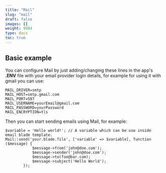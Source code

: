 ```yaml
---
title: "Mail"
slug: "mail"
draft: false
images: []
weight: 9984
type: docs
toc: true
---
```


## Basic example
You can configure Mail by just adding/changing these lines in the app's **.ENV** file with your email provider login details, for example for using it with gmail you can use:

    MAIL_DRIVER=smtp
    MAIL_HOST=smtp.gmail.com
    MAIL_PORT=587
    MAIL_USERNAME=yourEmail@gmail.com
    MAIL_PASSWORD=yourPassword
    MAIL_ENCRYPTION=tls

Then you can start sending emails using Mail, for example:

    $variable = 'Hello world!'; // A variable which can be use inside email blade template.
    Mail::send('your.blade.file', ['variable' => $variable], function ($message) {
                $message->from('john@doe.com');
                $message->sender('john@doe.com');
                $message->to(foo@bar.com);
                $message->subject('Hello World');
            });


